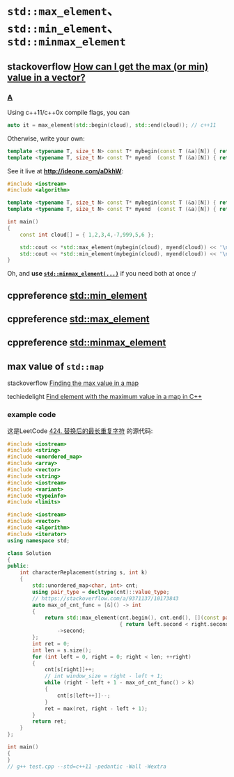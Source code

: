 # `std::max_element`、`std::min_element`、`std::minmax_element`



## stackoverflow [How can I get the max (or min) value in a vector?](https://stackoverflow.com/questions/9874802/how-can-i-get-the-max-or-min-value-in-a-vector)

### [A](https://stackoverflow.com/a/9874912)

Using c++11/c++0x compile flags, you can

```cpp
auto it = max_element(std::begin(cloud), std::end(cloud)); // c++11
```

Otherwise, write your own:

```cpp
template <typename T, size_t N> const T* mybegin(const T (&a)[N]) { return a; }    
template <typename T, size_t N> const T* myend  (const T (&a)[N]) { return a+N; }
```

See it live at **http://ideone.com/aDkhW**:

```cpp
#include <iostream>
#include <algorithm>

template <typename T, size_t N> const T* mybegin(const T (&a)[N]) { return a; }    
template <typename T, size_t N> const T* myend  (const T (&a)[N]) { return a+N; }

int main()
{
    const int cloud[] = { 1,2,3,4,-7,999,5,6 };

    std::cout << *std::max_element(mybegin(cloud), myend(cloud)) << '\n';
    std::cout << *std::min_element(mybegin(cloud), myend(cloud)) << '\n';
}
```

Oh, and **use [`std::minmax_element(...)`](http://en.cppreference.com/w/cpp/algorithm/minmax_element)** if you need both at once :/

## cppreference [std::min_element](https://en.cppreference.com/w/cpp/algorithm/min_element)



## cppreference [std::max_element](https://en.cppreference.com/w/cpp/algorithm/max_element)



## cppreference [std::minmax_element](https://en.cppreference.com/w/cpp/algorithm/minmax_element)



## max value of `std::map`

stackoverflow [Finding the max value in a map](https://stackoverflow.com/questions/9370945/finding-the-max-value-in-a-map)

techiedelight [Find element with the maximum value in a map in C++](https://www.techiedelight.com/find-element-with-the-maximum-value-in-a-map-in-cpp/)



### example code

这是LeetCode [424. 替换后的最长重复字符](https://leetcode.cn/problems/longest-repeating-character-replacement/) 的源代码:

```C++
#include <iostream>
#include <string>
#include <unordered_map>
#include <array>
#include <vector>
#include <string>
#include <iostream>
#include <variant>
#include <typeinfo>
#include <limits>

#include <iostream>
#include <vector>
#include <algorithm>
#include <iterator>
using namespace std;

class Solution
{
public:
    int characterReplacement(string s, int k)
    {
        std::unordered_map<char, int> cnt;
        using pair_type = decltype(cnt)::value_type;
        // https://stackoverflow.com/a/9371137/10173843
        auto max_of_cnt_func = [&]() -> int
        {
            return std::max_element(cnt.begin(), cnt.end(), [](const pair_type &left, const pair_type &right)
                                    { return left.second < right.second; })
                ->second;
        };
        int ret = 0;
        int len = s.size();
        for (int left = 0, right = 0; right < len; ++right)
        {
            cnt[s[right]]++;
            // int window_size = right - left + 1;
            while (right - left + 1 - max_of_cnt_func() > k)
            {
                cnt[s[left++]]--;
            }
            ret = max(ret, right - left + 1);
        }
        return ret;
    }
};

int main()
{
}
// g++ test.cpp --std=c++11 -pedantic -Wall -Wextra

```

